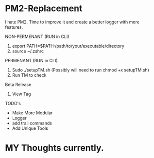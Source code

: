 # PM2-Replacement
I hate PM2. Time to improve it and create a better logger with more features.

NON-PERMENANT (RUN in CLI)
1. export PATH=$PATH:/path/to/your/executable/directory
2. source ~/.zshrc

PERMENANT (RUN in CLI)
1. Sudo ./setupTM.sh (Possibly will need to run chmod +x setupTM.sh)
2. Run TM to check

Beta Release
1. View Tag

TODO's
- Make More Modular
- Logger
- add trail commands
- Add Unique Tools

# MY Thoughts currently.
